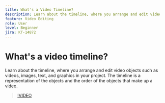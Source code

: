```yaml
---
title: What's a Video Timeline?
description: Learn about the timeline, where you arrange and edit video objects
feature: Video Editing
role: User
level: Beginner
jira: KT-14872
---
```

# What's a video timeline?

Learn about the timeline, where you arrange and edit video objects such as videos, images, text, and graphics in your project. The timeline is a representation of the objects and the order of the objects that make up a video.

>[!VIDEO](https://video.tv.adobe.com/v/3427090?quality=12&learn=on&hidetitle=true)
